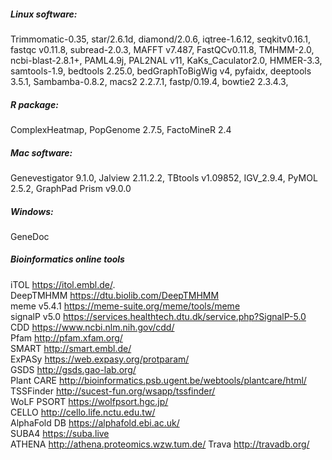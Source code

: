 ##### Linux software:  
Trimmomatic-0.35, star/2.6.1d, diamond/2.0.6, iqtree-1.6.12, seqkitv0.16.1, fastqc v0.11.8, subread-2.0.3, MAFFT v7.487, FastQCv0.11.8, TMHMM-2.0, ncbi-blast-2.8.1+, PAML4.9j, PAL2NAL v11, KaKs_Caculator2.0, HMMER-3.3, samtools-1.9, bedtools 2.25.0, bedGraphToBigWig v4, pyfaidx, deeptools 3.5.1, Sambamba-0.8.2, macs2 2.2.7.1, fastp/0.19.4, bowtie2 2.3.4.3, 

##### R package:  
ComplexHeatmap, PopGenome 2.7.5, FactoMineR 2.4

##### Mac software:   
Genevestigator 9.1.0, Jalview 2.11.2.2, TBtools v1.09852,  IGV_2.9.4, PyMOL 2.5.2, GraphPad Prism v9.0.0

##### Windows:  
GeneDoc

##### Bioinformatics online tools  
iTOL <https://itol.embl.de/>.   
DeepTMHMM <https://dtu.biolib.com/DeepTMHMM>   
meme v5.4.1 <https://meme-suite.org/meme/tools/meme>  
signalP v5.0 <https://services.healthtech.dtu.dk/service.php?SignalP-5.0>  
CDD <https://www.ncbi.nlm.nih.gov/cdd/>  
Pfam <http://pfam.xfam.org/>    
SMART <http://smart.embl.de/>   
ExPASy <https://web.expasy.org/protparam/>   
GSDS <http://gsds.gao-lab.org/>    
Plant CARE <http://bioinformatics.psb.ugent.be/webtools/plantcare/html/>   
TSSFinder <http://sucest-fun.org/wsapp/tssfinder/>  
WoLF PSORT <https://wolfpsort.hgc.jp/>  
CELLO <http://cello.life.nctu.edu.tw/>  
AlphaFold DB <https://alphafold.ebi.ac.uk/>  
SUBA4 <https://suba.live>   
ATHENA <http://athena.proteomics.wzw.tum.de/>
Trava <http://travadb.org/>
